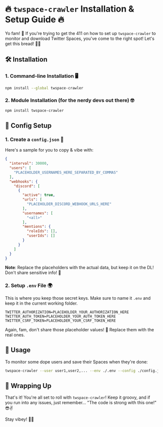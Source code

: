 # 🔥 `twspace-crawler` Installation & Setup Guide 🔥

Yo fam! 🤙 If you're trying to get the 411 on how to set up `twspace-crawler` to monitor and download Twitter Spaces, you've come to the right spot! Let's get this bread! 🍞🚀

## 🛠️ Installation

### 1. **Command-line Installation** 🖥️
```bash
npm install --global twspace-crawler
```

### 2. **Module Installation** (for the nerdy devs out there) 🤓
```bash
npm install twspace-crawler
```

## 📝 Config Setup

### 1. **Create a `config.json`** 📄

Here's a sample for you to copy & vibe with:

```json
{
  "interval": 30000,
  "users": [
    "PLACEHOLDER_USERNAMES_HERE_SEPARATED_BY_COMMAS"
  ],
  "webhooks": {
    "discord": [
      {
        "active": true,
        "urls": [
          "PLACEHOLDER_DISCORD_WEBHOOK_URLS_HERE"
        ],
        "usernames": [
          "<all>"
        ],
        "mentions": {
          "roleIds": [],
          "userIds": []
        }
      }
    ]
  }
}
```

**Note**: Replace the placeholders with the actual data, but keep it on the DL! Don't share sensitive info! 🙊

### 2. **Setup `.env` File** 🌍

This is where you keep those secret keys. Make sure to name it `.env` and keep it in the current working folder.

```env
TWITTER_AUTHORIZATION=PLACEHOLDER_YOUR_AUTHORIZATION_HERE
TWITTER_AUTH_TOKEN=PLACEHOLDER_YOUR_AUTH_TOKEN_HERE
TWITTER_CSRF_TOKEN=PLACEHOLDER_YOUR_CSRF_TOKEN_HERE
```

Again, fam, don't share those placeholder values! 🤫 Replace them with the real ones.

## 🚀 Usage

To monitor some dope users and save their Spaces when they're done:

```bash
twspace-crawler --user user1,user2,... --env ./.env --config ./config.json
```

## 🤘 Wrapping Up

That's it! You're all set to roll with `twspace-crawler`! Keep it groovy, and if you run into any issues, just remember... "The code is strong with this one!" 😎✌️

Stay vibey! 🌈🎉
